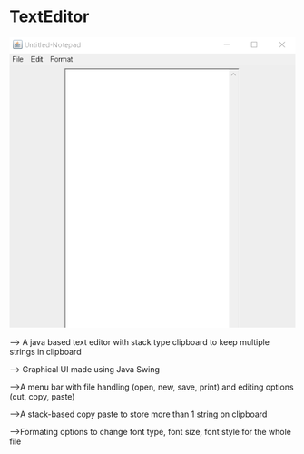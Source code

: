 # TextEditor
![alt text](https://github.com/kvora125/TextEditor/blob/main/text%20editor.png?raw=true)

--> A java based text editor with stack type clipboard to keep multiple strings in clipboard

--> Graphical UI made using Java Swing

-->A menu bar with file handling (open, new, save, print) and editing  options (cut, copy, paste)

-->A stack-based copy paste to store more than 1 string on clipboard

-->Formating options to change font type, font size, font style for the whole file
